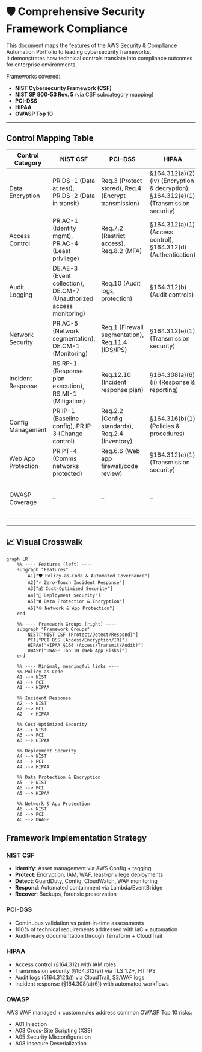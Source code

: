 # 🛡️ Comprehensive Security Framework Compliance
This document maps the features of the AWS Security & Compliance Automation Portfolio to leading cybersecurity frameworks.  
It demonstrates how technical controls translate into compliance outcomes for enterprise environments.

Frameworks covered:
- **NIST Cybersecurity Framework (CSF)**  
- **NIST SP 800-53 Rev. 5** (via CSF subcategory mapping)  
- **PCI-DSS**  
- **HIPAA**  
- **OWASP Top 10**  

---

## Control Mapping Table
| Control Category    | NIST CSF                                          | PCI-DSS                                   | HIPAA                                            | Technical Implementation                   |
|---------------------|--------------------------------------------------|-------------------------------------------|--------------------------------------------------|--------------------------------------------|
| Data Encryption     | PR.DS-1 (Data at rest), PR.DS-2 (Data in transit) | Req.3 (Protect stored), Req.4 (Encrypt transmission) | §164.312(a)(2)(iv) (Encryption & decryption), §164.312(e)(1) (Transmission security) | KMS rotation, S3/EBS encryption, TLS 1.2+, HSTS |
| Access Control      | PR.AC-1 (Identity mgmt), PR.AC-4 (Least privilege) | Req.7.2 (Restrict access), Req.8.2 (MFA)  | §164.312(a)(1) (Access control), §164.312(d) (Authentication) | IAM Roles, SCPs, MFA, tagging              |
| Audit Logging       | DE.AE-3 (Event collection), DE.CM-7 (Unauthorized access monitoring) | Req.10 (Audit logs, protection)           | §164.312(b) (Audit controls)                     | CloudTrail, S3 access logs, WAF logs       |
| Network Security    | PR.AC-5 (Network segmentation), DE.CM-1 (Monitoring) | Req.1 (Firewall segmentation), Req.11.4 (IDS/IPS) | §164.312(e)(1) (Transmission security)           | WAF, security groups, private subnets      |
| Incident Response   | RS.RP-1 (Response plan execution), RS.MI-1 (Mitigation) | Req.12.10 (Incident response plan)        | §164.308(a)(6)(ii) (Response & reporting)        | GuardDuty, automated containment, EventBridge |
| Config Management   | PR.IP-1 (Baseline config), PR.IP-3 (Change control) | Req.2.2 (Config standards), Req.2.4 (Inventory) | §164.316(b)(1) (Policies & procedures)           | AWS Config, Terraform, tagging             |
| Web App Protection  | PR.PT-4 (Comms networks protected)                 | Req.6.6 (Web app firewall/code review)    | §164.312(e)(1) (Transmission security)           | AWS WAF managed rules + custom OWASP rules |
| OWASP Coverage      | –                                                | –                                         | –                                                | Injection (A01), XSS (A03), Insecure Deserialization (A08), etc. |     |

---
## 📈 Visual Crosswalk

```mermaid
graph LR
    %% ---- Features (left) ----
    subgraph "Features"
        A1["🛡️ Policy-as-Code & Automated Governance"]
        A2["⚡ Zero-Touch Incident Response"]
        A3["💰 Cost-Optimized Security"]
        A4["🔐 Deployment Security"]
        A5["🔒 Data Protection & Encryption"]
        A6["🌐 Network & App Protection"]
    end

    %% ---- Framework Groups (right) ----
    subgraph "Framework Groups"
        NIST["NIST CSF (Protect/Detect/Respond)"]
        PCI["PCI DSS (Access/Encryption/IR)"]
        HIPAA["HIPAA §164 (Access/Transmit/Audit)"]
        OWASP["OWASP Top 10 (Web App Risks)"]
    end

    %% ---- Minimal, meaningful links ----
    %% Policy-as-Code
    A1 --> NIST
    A1 --> PCI
    A1 --> HIPAA

    %% Incident Response
    A2 --> NIST
    A2 --> PCI
    A2 --> HIPAA

    %% Cost-Optimized Security
    A3 --> NIST
    A3 --> PCI
    A3 --> HIPAA

    %% Deployment Security
    A4 --> NIST
    A4 --> PCI
    A4 --> HIPAA

    %% Data Protection & Encryption
    A5 --> NIST
    A5 --> PCI
    A5 --> HIPAA

    %% Network & App Protection
    A6 --> NIST
    A6 --> PCI
    A6 --> OWASP

```


## Framework Implementation Strategy

### NIST CSF
- **Identify**: Asset management via AWS Config + tagging  
- **Protect**: Encryption, IAM, WAF, least-privilege deployments  
- **Detect**: GuardDuty, Config, CloudWatch, WAF monitoring  
- **Respond**: Automated containment via Lambda/EventBridge  
- **Recover**: Backups, forensic preservation  

### PCI-DSS
- Continuous validation vs point-in-time assessments  
- 100% of technical requirements addressed with IaC + automation  
- Audit-ready documentation through Terraform + CloudTrail 

### HIPAA
- Access control (§164.312) with IAM roles
- Transmission security (§164.312(e)) via TLS 1.2+, HTTPS
- Audit logs (§164.312(b)) via CloudTrail, S3/WAF logs
- Incident response (§164.308(a)(6)) with automated workflows

### OWASP
AWS WAF managed + custom rules address common OWASP Top 10 risks:
- A01 Injection
- A03 Cross-Site Scripting (XSS)
- A05 Security Misconfiguration
- A08 Insecure Deserialization
